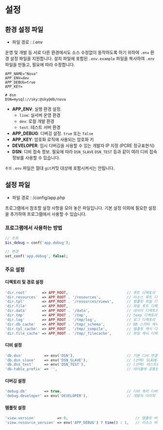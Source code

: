 # 설정

## 환경 설정 파일

- 파일 경로 : /.env

운영 및 개발 등 서로 다른 환경에서도 소스 수정없이 동작하도록 하기 위하여 `.env` 환경 설정 파일을 지원합니다.
설치 파일에 포함된 `.env.example` 파일을 복사하여 `.env` 파일을 만들고, 필요에 따라 수정합니다.

```
APP_NAME="Nova"
APP_ENV=dev
APP_DEBUG=true
APP_KEY=

# dsn
DSN=mysql://sky:@sky@db/nova
```

- **APP_ENV**: 실행 환경 설정.
  - `live`: 실서버 운영 환경
  - `dev`: 로컬 개발 환경
  - `test`: 테스트 서버 환경
- **APP_DEBUG**: 디버깅 설정. `true` 또는 `false`
- **APP_KEY**: 암호화 로직에 사용되는 암호화 키
- **DEVELOPER**: 임시 디버깅을 사용할 수 있는 개발자 IP 지정 (PCRE 정규표현식)
- **DSN**: 디비 접속 정보. 필요에 따라 `DSN_SLAVE` `DSN_TEST` 등과 같이 여러 디비 접속 정보를 사용할 수 있습니다. 

`주의` `.env` 파일은 절대 `git`커밋 대상에 포함시켜서는 안됩니다.
 
## 설정 파일

- 파일 경로 : /config/app.php

프로그램에서 참조할 설정 사항을 모아 놓은 파일입니다.
기본 설정 이외에 필요한 설정을 추가하여 프로그램에서 사용할 수 있습니다.

### 프로그램에서 사용하는 방법

```php
// 조회
$is_debug = conf('app.debug');

// 변경
set_conf('app.debug', false);
```

### 주요 설정

#### 디렉토리 및 경로 설정

```php
'dir.root'       => APP_ROOT,                           // 루트 디렉토리
'dir.resources'  => APP_ROOT . '/resources',            // 리소스 루트 디렉토리
'dir.tpl'        => APP_ROOT . '/resources/views',      // 템플릿 파일 디렉토리
'dir.file'       => APP_ROOT,                           // 파일 루트 디렉토리
'dir.data'       => APP_ROOT . '/data',                 // 데이터 디렉토리 (업로드 파일, 사용자 파일 등)
'dir.tmp'        => APP_ROOT . '/tmp',                  // temp 디렉토리 (프로그램에서 생성하는 임시 파일용)
'dir.log'        => APP_ROOT . '/tmp/log',              // 로그 디렉토리
'dir.db_cache'   => APP_ROOT . '/tmp/_schema',          // DB 스키마 캐시 디렉토리
'dir.tpl_cache'  => APP_ROOT . '/tmp/_compile',         // 템플릿 캐시 디렉토리
'dir.file_cache' => APP_ROOT . '/tmp/_filecache',       // 파일 캐시 디렉토리
```

#### 디비 설정

```php
'db.dsn'          => env('DSN'),                        // 기본 디비 연결 정보
'db.dsn_slave'    => env('DSN_SLAVE'),                  // (선택) SLAVE 디비 연결 정보
'db.dsn_test'     => env('DSN_TEST'),                   // (선택) 테스트용 디비 연결 정보
'db.table_prefix' => '',                                // 테이블에 공통된 prefix를 사용하는 경우
```

#### 디버깅 설정

```php
'debug.db'        => true,                              // 디비 쿼리 디버깅 사용 여부
'debug.developer' => env('DEVELOPER'),                  // 개발자 아이피 지정
```

#### 템플릿 설정

```php
'view.version'          => 0,                               // 템플릿 버전. 템플릿 버전이 변경되면 템플릿 캐시 파일을 강제로 재생성
'view.resource_version' => env('APP_DEBUG') ? time() : 1,   // 리소스 버전. css, js 파일들의 캐시 방지를 위해 사용 
```
